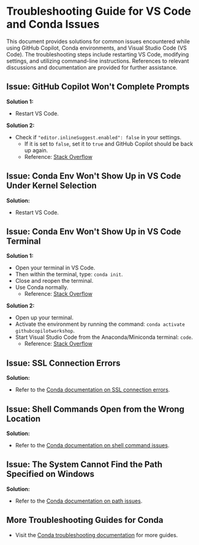 # Troubleshooting Guide for VS Code and Conda Issues

This document provides solutions for common issues encountered while using GitHub Copilot, Conda environments, and Visual Studio Code (VS Code). The troubleshooting steps include restarting VS Code, modifying settings, and utilizing command-line instructions. References to relevant discussions and documentation are provided for further assistance.

## Issue: GitHub Copilot Won't Complete Prompts

**Solution 1:**
- Restart VS Code.

**Solution 2:**
- Check if `"editor.inlineSuggest.enabled": false` in your settings.
  - If it is set to `false`, set it to `true` and GitHub Copilot should be back up again.
  - Reference: [Stack Overflow](https://stackoverflow.com/questions/76396755/github-copilot-does-not-suggest-anything-anymore-after-i-fiddled-around-with-vsc)

## Issue: Conda Env Won't Show Up in VS Code Under Kernel Selection

**Solution:**
- Restart VS Code.

## Issue: Conda Env Won't Show Up in VS Code Terminal

**Solution 1:**
- Open your terminal in VS Code.
- Then within the terminal, type: `conda init`.
- Close and reopen the terminal.
- Use Conda normally.
  - Reference: [Stack Overflow](https://stackoverflow.com/questions/61986052/visual-studio-code-terminal-doesnt-activate-conda-environment)

**Solution 2:**
- Open up your terminal.
- Activate the environment by running the command: `conda activate githubcopilotworkshop`.
- Start Visual Studio Code from the Anaconda/Miniconda terminal: `code`.
  - Reference: [Stack Overflow](https://stackoverflow.com/questions/65064740/error-when-trying-to-use-conda-on-visual-studio-code-conda-the-term-conda)

## Issue: SSL Connection Errors

**Solution:**
- Refer to the [Conda documentation on SSL connection errors](https://docs.conda.io/projects/conda/en/latest/user-guide/troubleshooting.html#the-system-cannot-find-the-path-specified-on-windows:~:text=library%20load%20failed-,SSL%20connection%20errors,-Permission%20denied%20errors).

## Issue: Shell Commands Open from the Wrong Location

**Solution:**
- Refer to the [Conda documentation on shell command issues](https://docs.conda.io/projects/conda/en/latest/user-guide/troubleshooting.html#shell-commands-open-from-the-wrong-location).

## Issue: The System Cannot Find the Path Specified on Windows

**Solution:**
- Refer to the [Conda documentation on path issues](https://docs.conda.io/projects/conda/en/latest/user-guide/troubleshooting.html#the-system-cannot-find-the-path-specified-on-windows).

## More Troubleshooting Guides for Conda

- Visit the [Conda troubleshooting documentation](https://docs.conda.io/projects/conda/en/latest/user-guide/troubleshooting.html) for more guides.